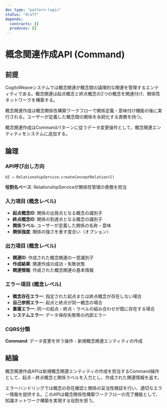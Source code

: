 ```yaml
---
doc_type: "pattern-logic"
status: "draft"
depends:
  contracts: []
  produces: []
---
```


# 概念関連作成API (Command)

## 前提

CogitoWeaveシステムでは概念関連が概念間の論理的な関連を管理するエンティティである。概念関連は起点概念と終点概念の2つの概念を関連付け、関係性ネットワークを構築する。

概念関連作成は概念関係性構築ワークフローで関係定義・意味付け機能の後に実行される。ユーザーが定義した概念間の関係を永続化する責務を持つ。

概念関連作成はCommandパターンに従うデータ変更操作として、概念関連エンティティをシステムに追加する。

## 論理

### API呼び出し方向

```text
UI → RelationshipService.createConceptRelation(C)
```

**役割名ベース**: RelationshipServiceが関係性管理の責務を担当

### 入力項目 (概念レベル)

- **起点概念ID**: 関係の出発点となる概念の識別子
- **終点概念ID**: 関係の到達点となる概念の識別子
- **関係ラベル**: ユーザーが定義した関係の名称・意味
- **関係強度**: 関係の強さを表す度合い（オプション）

### 出力項目 (概念レベル)

- **関連ID**: 作成された概念関連の一意識別子
- **作成結果**: 関連作成の成功・失敗状態
- **関連情報**: 作成された概念関連の基本情報

### エラー項目 (概念レベル)

- **概念存在エラー**: 指定された起点または終点概念が存在しない場合
- **自己参照エラー**: 起点と終点が同一概念の場合
- **重複エラー**: 同一の起点・終点・ラベルの組み合わせが既に存在する場合
- **システムエラー**: データ保存失敗等の内部エラー

### CQRS分類

**Command**: データ変更を伴う操作 - 新規概念関連エンティティの作成

## 結論

概念関連作成APIは新規概念関連エンティティの作成を担当するCommand操作として、起点・終点概念と関係ラベルを入力とし、作成された関連情報を返す。

エラーハンドリングでは概念の存在確認と関係の妥当性検証を行い、適切なエラー情報を提供する。このAPIは概念関係性構築ワークフローの完了機能として、知識ネットワーク構築を実現する役割を担う。
